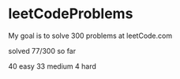 # leetCodeProblems
My goal is to solve 300 problems at leetCode.com

solved 77/300 so far

40 easy
33 medium
4 hard
